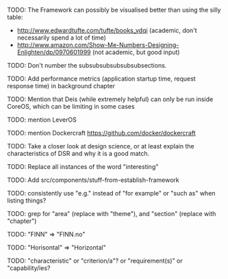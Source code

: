 TODO: The Framework can possibly be visualised better than using the silly table:

- http://www.edwardtufte.com/tufte/books_vdqi (academic, don't necessarily spend a lot of time)
- http://www.amazon.com/Show-Me-Numbers-Designing-Enlighten/dp/0970601999 (not academic, but good input)

TODO: Don't number the subsubsubsubsubsubsections.

TODO: Add performance metrics (application startup time, request response time) in background chapter

TODO: Mention that Deis (while extremely helpful) can only be run inside CoreOS, which can be limiting in some cases

TODO: mention LeverOS

TODO: mention Dockercraft https://github.com/docker/dockercraft

TODO: Take a closer look at design science, or at least explain the characteristics of DSR and why it is a good match.

TODO: Replace all instances of the word "interesting"

TODO: Add src/components/stuff-from-establish-framework

TODO: consistently use "e.g." instead of "for example" or "such as" when listing things?

TODO: grep for "area" (replace with "theme"), and "section" (replace with "chapter")

TODO: "FINN" => "FINN.no"

TODO: "Horisontal" => "Horizontal"

TODO: "characteristic" or "criterion/a"? or "requirement(s)" or "capability/ies?

